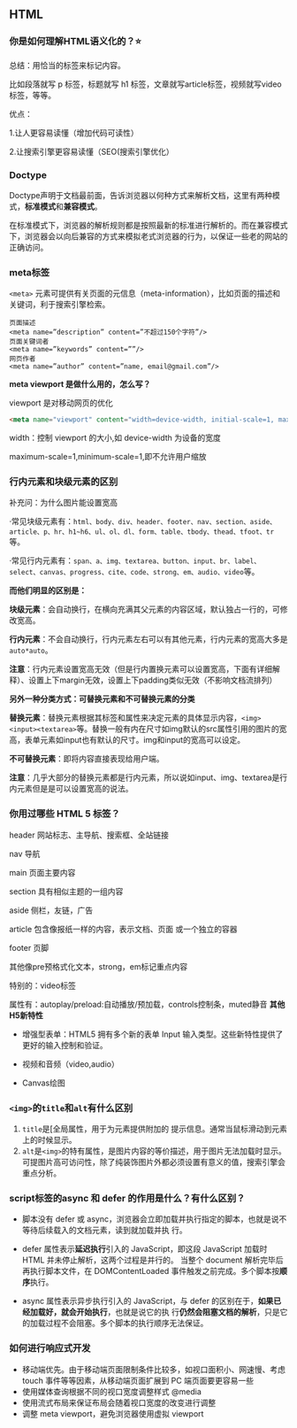 ## HTML

### 你是如何理解HTML语义化的？⭐

总结：用恰当的标签来标记内容。

比如段落就写 p 标签，标题就写 h1 标签，文章就写article标签，视频就写video标签，等等。

优点：

1.让人更容易读懂（增加代码可读性）

2.让搜索引擎更容易读懂（SEO(搜索引擎优化） 



### Doctype

Doctype声明于文档最前面，告诉浏览器以何种方式来解析文档，这里有两种模式，**标准模式**和**兼容模式**。

在标准模式下，浏览器的解析规则都是按照最新的标准进行解析的。而在兼容模式下，浏览器会以向后兼容的方式来模拟老式浏览器的行为，以保证一些老的网站的正确访问。



### meta标签

 `<meta>` 元素可提供有关页面的元信息（meta-information），比如页面的描述和关键词，利于搜索引擎检索。

```
页面描述
<meta name=”description” content=”不超过150个字符”/> 
页面关键词者
<meta name=”keywords” content=””/>     
网页作者
<meta name=”author” content=”name, email@gmail.com”/>    
```

**meta viewport 是做什么用的，怎么写？**

viewport 是对移动网页的优化

```html
<meta name="viewport" content="width=device-width, initial-scale=1, maximum-scale=1, minimum-scale=1">
```

width：控制 viewport 的大小,如 device-width 为设备的宽度

maximum-scale=1,minimum-scale=1,即不允许用户缩放



### 行内元素和块级元素的区别

补充问：为什么图片能设置宽高

·常见块级元素有：`html、body、div、header、footer、nav、section、aside、article、p、hr、h1~h6、ul、ol、dl、form、table、tbody、thead、tfoot、tr`等。

·常见行内元素有：`span、a、img、textarea、button、input、br、label、select、canvas、progress、cite、code、strong、em、audio、video`等。

**而他们明显的区别是：**

**块级元素**：会自动换行，在横向充满其父元素的内容区域，默认独占一行的，可修改宽高。

**行内元素**：不会自动换行，行内元素左右可以有其他元素，行内元素的宽高大多是`auto*auto`。

**注意**：行内元素设置宽高无效（但是行内置换元素可以设置宽高，下面有详细解释）、设置上下margin无效，设置上下padding类似无效（不影响文档流排列）



**另外一种分类方式：可替换元素和不可替换元素的分类**

**替换元素**：替换元素根据其标签和属性来决定元素的具体显示内容，`<img><input><textarea>`等。替换一般有内在尺寸如img默认的src属性引用的图片的宽高，表单元素如input也有默认的尺寸。img和input的宽高可以设定。

**不可替换元素**：即将内容直接表现给用户端。

**注意**：几乎大部分的替换元素都是行内元素，所以说如input、img、textarea是行内元素但是是可以设置宽高的说法。







### 你用过哪些 HTML 5 标签？

header  网站标志、主导航、搜索框、全站链接

nav   导航

main 页面主要内容

section 具有相似主题的一组内容

aside  侧栏，友链，广告

article  包含像报纸一样的内容，表示文档、页面 或一个独立的容器

footer 页脚

其他像pre预格式化文本，strong，em标记重点内容

特别的：video标签

属性有：autoplay/preload:自动播放/预加载，controls控制条，muted静音
**其他H5新特性**

* 增强型表单：HTML5 拥有多个新的表单 Input 输入类型。这些新特性提供了更好的输入控制和验证。  

* 视频和音频（video,audio）
* Canvas绘图




### `<img>`的`title`和`alt`有什么区别

1. `title`是[全局属性，用于为元素提供附加的 提示信息。通常当鼠标滑动到元素上的时候显示。
2. `alt`是`<img>`的特有属性，是图片内容的等价描述，用于图片无法加载时显示。可提图片高可访问性，除了纯装饰图片外都必须设置有意义的值，搜索引擎会重点分析。



### script标签的async 和 defer 的作用是什么？有什么区别？
* 脚本没有 defer 或 async，浏览器会立即加载并执行指定的脚本，也就是说不等待后续载入的文档元素，读到就加载并执
  行。

* defer 属性表示**延迟执行**引入的 JavaScript，即这段 JavaScript 加载时 HTML 并未停止解析，这两个过程是并行的。
  当整个 document 解析完毕后再执行脚本文件，在 DOMContentLoaded 事件触发之前完成。多个脚本按**顺序**执行。

* async 属性表示异步执行引入的 JavaScript，与 defer 的区别在于，**如果已经加载好，就会开始执行**，也就是说它的执
  行**仍然会阻塞文档的解析**，只是它的加载过程不会阻塞。多个脚本的执行顺序无法保证。



### 如何进行响应式开发

- 移动端优先。由于移动端页面限制条件比较多，如视口面积小、网速慢、考虑 touch 事件等等因素，从移动端页面扩展到 PC 端页面要更容易一些
- 使用媒体查询根据不同的视口宽度调整样式  @media 
- 使用流式布局来保证布局会随着视口宽度的改变进行调整
- 调整 meta viewport，避免浏览器使用虚拟 viewport




